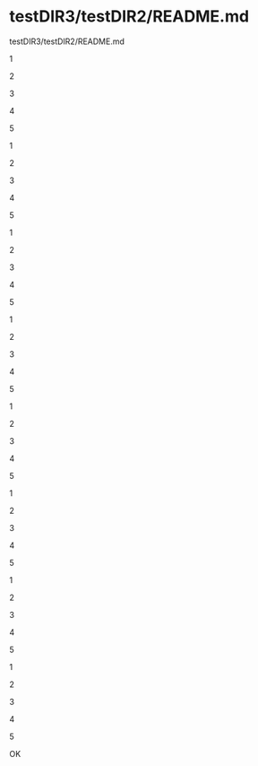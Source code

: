 # testDIR3/testDIR2/README.md
testDIR3/testDIR2/README.md

1

2

3

4

5

1

2

3

4

5

1

2

3

4

5

1

2

3

4

5

1

2

3

4

5

1

2

3

4

5

1

2

3

4

5

1

2

3

4

5

<a name="OK"></a>
OK
